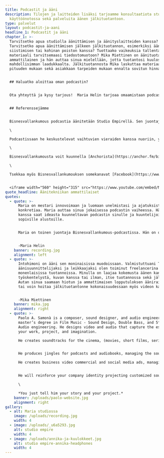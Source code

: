 ```yaml
---
title: Podcastit ja ääni
description: Tilojen ja laitteiden lisäksi tarjoamme konsultaatiota studion
  käyttöönotossa sekä palveluita äänen jälkituotantoon.
type: palvelut
layout: podcastit-ja-aani
headline_1: Podcastit ja ääni
chapter_1: >-
  Tarvitsetko apua studiolla äänittämisen ja äänityslaitteiden kanssa?
  Tarvitsetko apua äänittämisen jälkeen jälkituotannon, esimerkiksi ääniraitojen
  siistimisen tai kohinan poiston kanssa? Tuottaako vaikeuksia tallentaa
  materiaali tarvitsemaasi tiedostomuotoon? Mika Miettinen on äänituotannon
  ammattilainen ja hän auttaa sinua mielellään, jotta tuotantosi kuulostaa
  mahdollisimman laadukkaalta. Jälkituotannosta Mika laskuttaa materiaalien
  pituuden mukaan sekä asiakkaan tarpeiden mukaan ennalta sovitun hinnan.


  ## Haluatko aloittaa oman podcastin?


  Ota yhteyttä ja kysy tarjous!  Maria Helin tarjoaa omaamistaan podcastisi konseptoimiseen, markkinointiin sekä sisällöntuottamiseen. Ota yhteyttä maria.helin(a)hotmail.fi tai soita 050 435 0196


  ## Referenssejämme


  Bisnesvallankumous podcastia äänitetään Studio Empirellä. Sen juontajina toimivat Maria Helin ja Annika Kartano. He myös toteuttavat podcastin koko tuotannon: konseptoinnin, äänityksen, editoinnin, julkaisun ja markkinoinnin. \

  \

  Podcastissaan he keskustelevat vaihtuvien vieraiden kanssa nuoriin, yrittäjyyteen, menestykseen ja epäonnistumisiin liittyvistä aiheista. \

  \

  Bisnesvallankumousta voit kuunnella [Anchorista](https://anchor.fm/bisnesvallankumous-podcast), [Spotifysta](https://open.spotify.com/show/1QGffYh7zuo8yI4lOBevAD), [Apple Podcastista](https://podcasts.apple.com/us/podcast/bisnesvallankumous/id1481353130?uo=4) tai vaikka [Google Podcastista](https://www.google.com/podcasts?feed=aHR0cHM6Ly9hbmNob3IuZm0vcy9kYTJmZTg4L3BvZGNhc3QvcnNz)! \

  \

  Tsekkaa myös Bisnesvallankumouksen somekanavat [Facebook](https://www.facebook.com/bisnesvallankumous/) ja [Instagram. ](https://www.instagram.com/bisnesvallankumous/)Sieltä näet paljon behind the scenes -materiaalia!


  <iframe width="560" height="315" src="https://www.youtube.com/embed/Np_-WbOwCZ0" frameborder="0" allow="accelerometer; autoplay; encrypted-media; gyroscope; picture-in-picture" allowfullscreen></iframe>
quote_headline: Äänitekniikan ammattilaiset
quotes:
  - quote: >-
      Maria on mestari innovoimaan ja luomaan unelmistasi ja ajatuksistasi
      konkretiaa. Maria auttaa sinua jokaisessa podcastin vaiheessa. Hänen
      kanssa saat ideasta kuunneltavan podcastin sinulle ja kuuntelijoille
      sopiville alustoille. 


      Maria on toinen juontaja Bisnesvallankumous-podcastissa. Hän on opiskellut Lahden Kansanopistossa elokuvien ohjaamista, käsikirjoittamista, editointia ja äänityötä.  Hän valmistuu pian Seinäjoen ammattikorkeakoulusta liiketalouden tradenomiksi. 


      -Maria Helin 
    banner: recording.jpg
    alignment: left
  - quote: >-
      Intohimoni on ääni sen moninaisissa muodoissaan. Valmistuttuani TTVO:lta
      äänisuunnittelijaksi ja leikkaajaksi olen toiminut freelancerina
      monenlaisissa tuotannoissa. Minulla on laajaa kokemusta äänen kanssa
      työskentelystä, kuvan kanssa tai ilman, itse tuotannossa sekä jälkitöissä.
      Autan sinua saamaan hiotun ja ammattimaisen lopputuloksen ääniraidastasi,
      tai voin hoitaa jälkituotantonne kokonaisuudessaan myös videon kanssa.


      -Mika Miettinen
    banner: mika.jpg
    alignment: right
  - quote: >-
      Paolo A. Samonà is a composer, sound designer, and audio engineer with a
      master’s degree in Film Music - Sound Design, Double Bass, and 5° EQF in
      Audio engineering. He designs video and audio that capture the essence of
      your work, project, and imagination. 

      He creates soundtracks for the cinema, (movies, short films, series, documentaries), managing the sound design, and the post-production audio. \


      He produces jingles for podcasts and audiobooks, managing the sound design, and  audio editing, optimizing your tracks and mastering.

      He creates business video commercial and social media ads, managing the video and audio editing, color correction, jingles, and logo animations.\


      He will reinforce your company identity projecting customized sound logos to complete your video ads and your radio spots, as well as your podcast. \

      \

      *You just tell him your story and your project.*
    banner: /uploads/paolo-website.jpg
    alignment: right
gallery:
  - alt: Maria studiossa
    image: /uploads/recording.jpg
    width: 4
  - image: /uploads/_u6a5293.jpg
    alt: studio empire
    width: 4
  - image: /uploads/annika-ja-kuulokkeet.jpg
    alt: studio empire-annika-headphones
    width: 4
---
```

